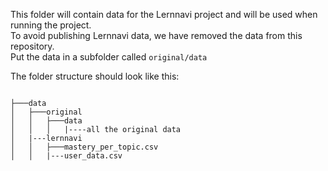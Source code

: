 This folder will contain data for the Lernnavi project and will be used when running the project.  
To avoid publishing Lernnavi data, we have removed the data from this repository.  
Put the data in a subfolder called `original/data`  

The folder structure should look like this:  
```

├───data
│   ├───original
│   │   ├───data
│   │   │   |----all the original data
│   |---lernnavi
│   │   ├───mastery_per_topic.csv
│   │   |---user_data.csv